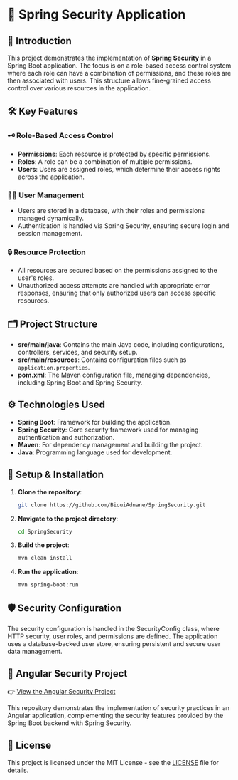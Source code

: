 # 🔐 Spring Security Application

## 🚀 Introduction

This project demonstrates the implementation of **Spring Security** in a Spring Boot application. The focus is on a role-based access control system where each role can have a combination of permissions, and these roles are then associated with users. This structure allows fine-grained access control over various resources in the application.

## 🛠️ Key Features

### 🗝️ Role-Based Access Control
- **Permissions**: Each resource is protected by specific permissions.
- **Roles**: A role can be a combination of multiple permissions.
- **Users**: Users are assigned roles, which determine their access rights across the application.

### 🧑‍💻 User Management
- Users are stored in a database, with their roles and permissions managed dynamically.
- Authentication is handled via Spring Security, ensuring secure login and session management.

### 🔒 Resource Protection
- All resources are secured based on the permissions assigned to the user's roles.
- Unauthorized access attempts are handled with appropriate error responses, ensuring that only authorized users can access specific resources.

## 🗂️ Project Structure

- **src/main/java**: Contains the main Java code, including configurations, controllers, services, and security setup.
- **src/main/resources**: Contains configuration files such as `application.properties`.
- **pom.xml**: The Maven configuration file, managing dependencies, including Spring Boot and Spring Security.

## ⚙️ Technologies Used

- **Spring Boot**: Framework for building the application.
- **Spring Security**: Core security framework used for managing authentication and authorization.
- **Maven**: For dependency management and building the project.
- **Java**: Programming language used for development.

## 🧩 Setup & Installation

1. **Clone the repository**:
   ```bash
   git clone https://github.com/BiouiAdnane/SpringSecurity.git
   
2. **Navigate to the project directory**:
    ```bash
   cd SpringSecurity

3. **Build the project**:
    ```bash
   mvn clean install

4. **Run the application**:
    ```bash
   mvn spring-boot:run

## 🛡️ Security Configuration
The security configuration is handled in the SecurityConfig class, where HTTP security, user roles, and permissions are defined. The application uses a database-backed user store, ensuring persistent and secure user data management.

## 🔗 Angular Security Project

👉 [View the Angular Security Project](https://github.com/BiouiAdnane/AngularSecurity)

This repository demonstrates the implementation of security practices in an Angular application, complementing the security features provided by the Spring Boot backend with Spring Security.

## 📝 License

This project is licensed under the MIT License - see the [LICENSE](LICENSE) file for details.
